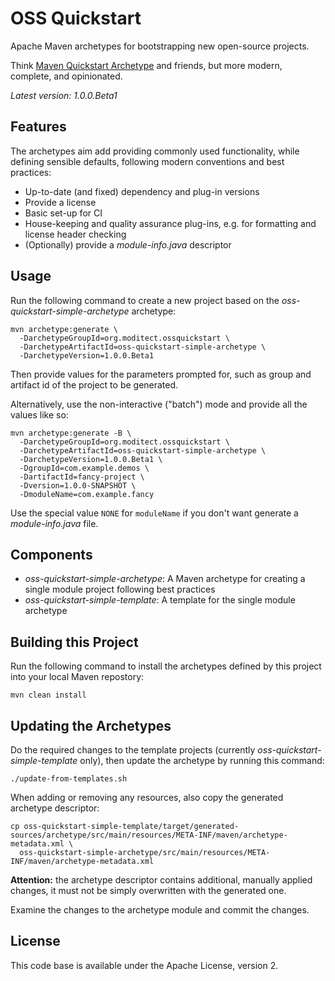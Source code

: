 # OSS Quickstart

Apache Maven archetypes for bootstrapping new open-source projects.

Think [Maven Quickstart Archetype](https://maven.apache.org/archetypes/maven-archetype-quickstart/) and friends, but more modern, complete, and opinionated.

_Latest version: 1.0.0.Beta1_

## Features

The archetypes aim add providing commonly used functionality, while defining sensible defaults, following modern conventions and best practices:

* Up-to-date (and fixed) dependency and plug-in versions
* Provide a license
* Basic set-up for CI
* House-keeping and quality assurance plug-ins, e.g. for formatting and license header checking
* (Optionally) provide a _module-info.java_ descriptor

## Usage

Run the following command to create a new project based on the _oss-quickstart-simple-archetype_ archetype:

```shell
mvn archetype:generate \
  -DarchetypeGroupId=org.moditect.ossquickstart \
  -DarchetypeArtifactId=oss-quickstart-simple-archetype \
  -DarchetypeVersion=1.0.0.Beta1
```

Then provide values for the parameters prompted for, such as group and artifact id of the project to be generated.

Alternatively, use the non-interactive ("batch") mode and provide all the values like so:

```shell
mvn archetype:generate -B \
  -DarchetypeGroupId=org.moditect.ossquickstart \
  -DarchetypeArtifactId=oss-quickstart-simple-archetype \
  -DarchetypeVersion=1.0.0.Beta1 \
  -DgroupId=com.example.demos \
  -DartifactId=fancy-project \
  -Dversion=1.0.0-SNAPSHOT \
  -DmoduleName=com.example.fancy
```

Use the special value `NONE` for `moduleName` if you don't want generate a _module-info.java_ file.

## Components

* _oss-quickstart-simple-archetype_: A Maven archetype for creating a single module project following best practices
* _oss-quickstart-simple-template_: A template for the single module archetype

## Building this Project

Run the following command to install the archetypes defined by this project into your local Maven repostory:

```shell
mvn clean install
```

## Updating the Archetypes

Do the required changes to the template projects (currently _oss-quickstart-simple-template_ only),
then update the archetype by running this command:

```shell
./update-from-templates.sh
```

When adding or removing any resources, also copy the generated archetype descriptor:

```shell
cp oss-quickstart-simple-template/target/generated-sources/archetype/src/main/resources/META-INF/maven/archetype-metadata.xml \ 
  oss-quickstart-simple-archetype/src/main/resources/META-INF/maven/archetype-metadata.xml
```

**Attention:** the archetype descriptor contains additional, manually applied changes, it must not be simply overwritten with the generated one.

Examine the changes to the archetype module and commit the changes.

## License

This code base is available under the Apache License, version 2.
